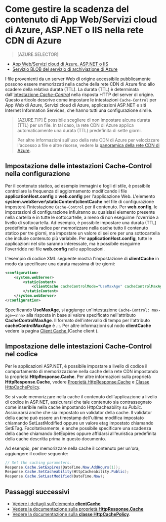 <properties
 pageTitle="Come gestire la scadenza del contenuto di App Web/Servizi cloud di Azure, ASP.NET e IIS nella rete CDN di Azure | Microsoft Azure"
 description="Spiega come gestire la scadenza dei contenuti del servizio cloud nella rete CDN di Azure"
 services="cdn"
 documentationCenter=".NET"
 authors="camsoper"
 manager="erikre"
 editor=""/> 
<tags
 ms.service="cdn"
 ms.workload="media"
 ms.tgt_pltfrm="na"
 ms.devlang="dotnet"
 ms.topic="article"
 ms.date="09/19/2016"
 ms.author="casoper"/> 

# Come gestire la scadenza del contenuto di App Web/Servizi cloud di Azure, ASP.NET o IIS nella rete CDN di Azure

> [AZURE.SELECTOR]
- [App Web/Servizi cloud di Azure, ASP.NET o IIS](cdn-manage-expiration-of-cloud-service-content.md)
- [Servizio BLOB del servizio di archiviazione di Azure](cdn-manage-expiration-of-blob-content.md)

I file provenienti da un server Web di origine accessibile pubblicamente possono essere memorizzati nella cache della rete CDN di Azure fino allo scadere della relativa durata (TTL). La durata (TTL) è determinata dall'[intestazione *Cache-Control*](http://www.w3.org/Protocols/rfc2616/rfc2616-sec14.html#sec14.9) nella risposta HTTP del server di origine. Questo articolo descrive come impostare le intestazioni `Cache-Control` per App Web di Azure, Servizi cloud di Azure, applicazioni ASP.NET e siti Internet Information Services, che hanno tutti una configurazione simile.

>[AZURE.TIP] È possibile scegliere di non impostare alcuna durata (TTL) per un file. In tal caso, la rete CDN di Azure applica automaticamente una durata (TTL) predefinita di sette giorni.
>
>Per altre informazioni sull'uso della rete CDN di Azure per velocizzare l'accesso a file e altre risorse, vedere la [panoramica della rete CDN di Azure](./cdn-overview.md).

## Impostazione delle intestazioni Cache-Control nella configurazione

Per il contenuto statico, ad esempio immagini e fogli di stile, è possibile controllare la frequenza di aggiornamento modificando i file **applicationHost.config** o **web.config** per l'applicazione Web. L'elemento **system.webServer\\staticContent\\clientCache** nel file di configurazione imposterà l'intestazione `Cache-Control` per il contenuto. Per **web.config**, le impostazioni di configurazione influiranno su qualsiasi elemento presente nella cartella e in tutte le sottocartelle, a meno di non eseguirne l'override a livello di sottocartella. Ad esempio, è possibile impostare una durata (TTL) predefinita nella radice per memorizzare nella cache tutto il contenuto statico per tre giorni, ma impostare un valore di sei ore per una sottocartella che include contenuto più variabile. Per **applicationHost.config**, tutte le applicazioni nel sito saranno interessate, ma è possibile eseguirne l'overridde nei file **web.config** nelle applicazioni.

L'esempio di codice XML seguente mostra l'impostazione di **clientCache** in modo da specificare una durata massima di tre giorni:

```xml
<configuration>
	<system.webServer>
		<staticContent>
			<clientCache cacheControlMode="UseMaxAge" cacheControlMaxAge="3.00:00:00" />
		</staticContent>
	</system.webServer>
</configuration>
```

Specificando **UseMaxAge**, si aggiunge un'intestazione `Cache-Control: max-age=<nnn>` alla risposta in base al valore specificato nell'attributo **CacheControlMaxAge**. Il formato dell'intervallo di tempo per l'attributo **cacheControlMaxAge** è <giorni>.<ore>:<min>:<sec>. Per altre informazioni sul nodo **clientCache** vedere la pagina [Client Cache <clientCache>](http://www.iis.net/ConfigReference/system.webServer/staticContent/clientCache) (Cache client <clientCache>).

## Impostazione delle intestazioni Cache-Control nel codice

Per le applicazioni ASP.NET, è possibile impostare a livello di codice il comportamento di memorizzazione nella cache della rete CDN impostando la proprietà **HttpResponse.Cache**. Per altre informazioni sulla proprietà **HttpResponse.Cache**, vedere [Proprietà HttpResponse.Cache](http://msdn.microsoft.com/library/system.web.httpresponse.cache.aspx) e [Classe HttpCachePolicy](http://msdn.microsoft.com/library/system.web.httpcachepolicy.aspx).

Se si vuole memorizzare nella cache il contenuto dell'applicazione a livello di codice in ASP.NET, assicurarsi che tale contenuto sia contrassegnato come inseribile nella cache impostando HttpCacheability su *Public*. Assicurarsi anche che sia impostato un validator della cache. Il validator della cache può essere un timestamp dell'ultima modifica impostato chiamando SetLastModified oppure un valore etag impostato chiamando SetETag. Facoltativamente, è anche possibile specificare una scadenza della cache chiamando SetExpires oppure affidarsi all'euristica predefinita della cache descritta prima in questo documento.

Ad esempio, per memorizzare nella cache il contenuto per un'ora, aggiungere il codice seguente:

```csharp
// Set the caching parameters.
Response.Cache.SetExpires(DateTime.Now.AddHours(1));
Response.Cache.SetCacheability(HttpCacheability.Public);
Response.Cache.SetLastModified(DateTime.Now);
```

## Passaggi successivi

- [Vedere i dettagli sull'elemento **clientCache**](http://www.iis.net/ConfigReference/system.webServer/staticContent/clientCache)
- [Vedere la documentazione sulla proprietà **HttpResponse.Cache**](http://msdn.microsoft.com/library/system.web.httpresponse.cache.aspx)
- [Vedere la documentazione sulla **classe HttpCachePolicy**](http://msdn.microsoft.com/library/system.web.httpcachepolicy.aspx).

<!---HONumber=AcomDC_0921_2016-->